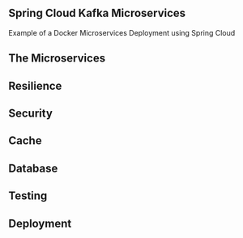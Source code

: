 ## Spring Cloud Kafka Microservices
Example of a Docker Microservices Deployment using Spring Cloud

## The Microservices

## Resilience

## Security

## Cache

## Database

## Testing

## Deployment
